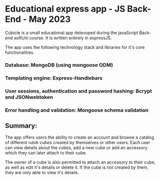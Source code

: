 # Educational express app - JS Back-End - May 2023

Cubicle is a small educational app delevoped during the javaScript Back-end softUni course. It is written entirely in expressJS. 

The app uses the following technology stack and libraries for it's core functionalities.

### Database: MongoDB (using mongoose ODM)
### Templating engine: Express-Handlebars
### User sessions, authentication and password hashing: Bcrypt and JSONwebtoken
### Error handling and validation: Mongoose schema validation

## Summary: 

The app offers users the ability to create an account and browse a catalog of different rubik cubes created by themselves or other users. Each user can view details about the cubes, add a new cube or add an accessory which they can later attach to their cube. 

The owner of a cube is also permitted to attach an accessory to their cube, as well as edit it's details or delete it. If the cube is not created by them, they are only able to view it's details.
